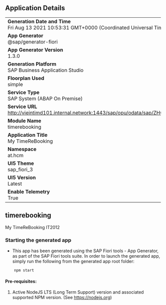 ## Application Details
|               |
| ------------- |
|**Generation Date and Time**<br>Fri Aug 13 2021 10:53:31 GMT+0000 (Coordinated Universal Time)|
|**App Generator**<br>@sap/generator-fiori|
|**App Generator Version**<br>1.3.0|
|**Generation Platform**<br>SAP Business Application Studio|
|**Floorplan Used**<br>simple|
|**Service Type**<br>SAP System (ABAP On Premise)|
|**Service URL**<br>http://vieintimd101.internal.network:1443/sap/opu/odata/sap/ZHCM_PT_2012_SRV
|**Module Name**<br>timerebooking|
|**Application Title**<br>My TimeReBooking|
|**Namespace**<br>at.hcm|
|**UI5 Theme**<br>sap_fiori_3|
|**UI5 Version**<br>Latest|
|**Enable Telemetry**<br>True|

## timerebooking

My TimeReBooking IT2012

### Starting the generated app

-   This app has been generated using the SAP Fiori tools - App Generator, as part of the SAP Fiori tools suite.  In order to launch the generated app, simply run the following from the generated app root folder:

```
    npm start
```

#### Pre-requisites:

1. Active NodeJS LTS (Long Term Support) version and associated supported NPM version.  (See https://nodejs.org)


